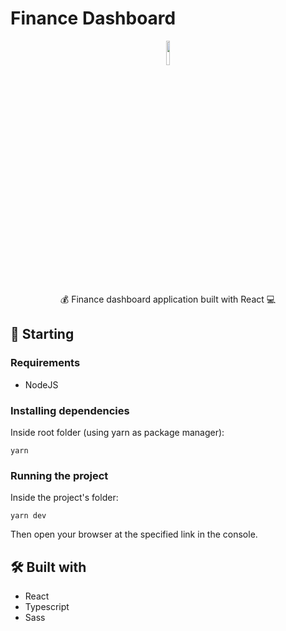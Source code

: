 # Finance Dashboard
<div align="center">
<img src="https://user-images.githubusercontent.com/42656077/176460070-dfe16a02-fac3-4136-89e4-f394cfa37054.gif" width="10%"/>
<p>💰 Finance dashboard application built with React 💻</p>
</div>

## 🚀 Starting

### Requirements
- NodeJS

### Installing dependencies

Inside root folder (using yarn as package manager):
```
yarn
```

### Running the project

Inside the project's folder:
```
yarn dev
```
Then open your browser at the specified link in the console.

## 🛠 Built with

- React
- Typescript
- Sass
